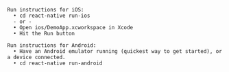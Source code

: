     Run instructions for iOS:
      • cd react-native run-ios
      - or -
      • Open ios/DemoApp.xcworkspace in Xcode
      • Hit the Run button

    Run instructions for Android:
      • Have an Android emulator running (quickest way to get started), or a device connected.
      • cd react-native run-android